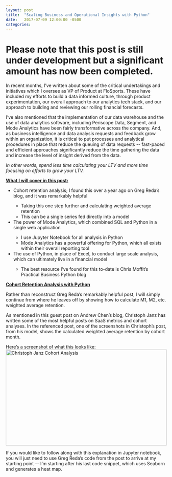```yaml
---
layout: post
title:  "Scaling Business and Operational Insights with Python"
date:   2017-07-09 12:00:00 -0500
categories: 
---
```


<!-- <img src="/assets/4_OKC_players_in_2011.jpg" alt="Kevin Durant with OKC Teammates" height="500"  style="width: 100%"> -->

<h1><strong>Please note that this post is still under development but a significant amount has now been completed.</strong></h1>

<p>
    In recent months, I’ve written about some of the critical undertakings and initiatives which I oversee as VP of Product at FloSports.  
  These have included my efforts to build a data informed culture, through product experimentation, our overall approach to our analytics tech stack, 
  and our approach to building and reviewing our rolling financial forecasts.
</p>

<p>
    I’ve also mentioned that the implementation of our data warehouse and the use of data analytics software, including Periscope Data, Segment, 
  and Mode Analytics have been fairly transformative across the company.  And, as business intelligence and data analysis requests and 
  feedback grow within an organization, it is critical to put processes and analytical procedures in place that reduce the queuing of data requests
  -- fast-paced and efficient approaches significantly reduce the time gathering the data and increase the level of insight derived from the data.
</p>

<p><i>In other words, spend less time calculating your LTV and more time focusing on efforts to grow your LTV. </i></p>

<p>
<strong><u>What I will cover in this post:</u></strong>
<ul>
  <li>Cohort retention analysis; I found this over a year ago on Greg Reda’s blog, and it was remarkably helpful</li>
    <ul><li>Taking this one step further and calculating weighted average retention</li>
    <li>This can be a single series fed directly into a model</li></ul>
  <li>The power of Mode Analytics, which combined SQL and Python in a single web application</li>
    <ul>
      <li>I use Jupyter Notebook for all analysis in Python</li>
      <li>Mode Analytics has a powerful offering for Python, which all exists within their overall reporting tool</li>
    </ul> 
  <li>The use of Python, in place of Excel, to conduct large scale analysis, which can ultimately live in a financial model</li>
      <ul><li>The best resource I’ve found for this to-date is Chris Moffit’s Practical Business Python blog</li>
      </ul>
</ul>
</p>

<strong><u>Cohort Retention Analysis with Python</strong></u>
<p>
Rather than reconstruct Greg Reda’s remarkably helpful post, I will simply continue from where he leaves off by showing how to calculate
M1, M2, etc. weighted average retention.

As mentioned in this guest post on Andrew Chen’s blog, Christoph Janz has written some of the most helpful posts on SaaS metrics and cohort analyses.
In the referenced post, one of the screenshots in Christoph’s post, from his model, shows the calculated weighted average retention by cohort month.
</p>

<p>
Here’s a screenshot of what this looks like:
<img src="/assets/ChristophJanz_CohortAnalysisNotes.00111.png" alt="Christoph Janz Cohort Analysis" height="300"  style="width: 100%" />

</p>

<p>
If you would like to follow along with this explanation in Jupyter notebook, you will just need to use Greg Reda’s code from the post to
arrive at my starting point -- I’m starting after his last code snippet, which uses Seaborn and generates a heat map.
</p>


